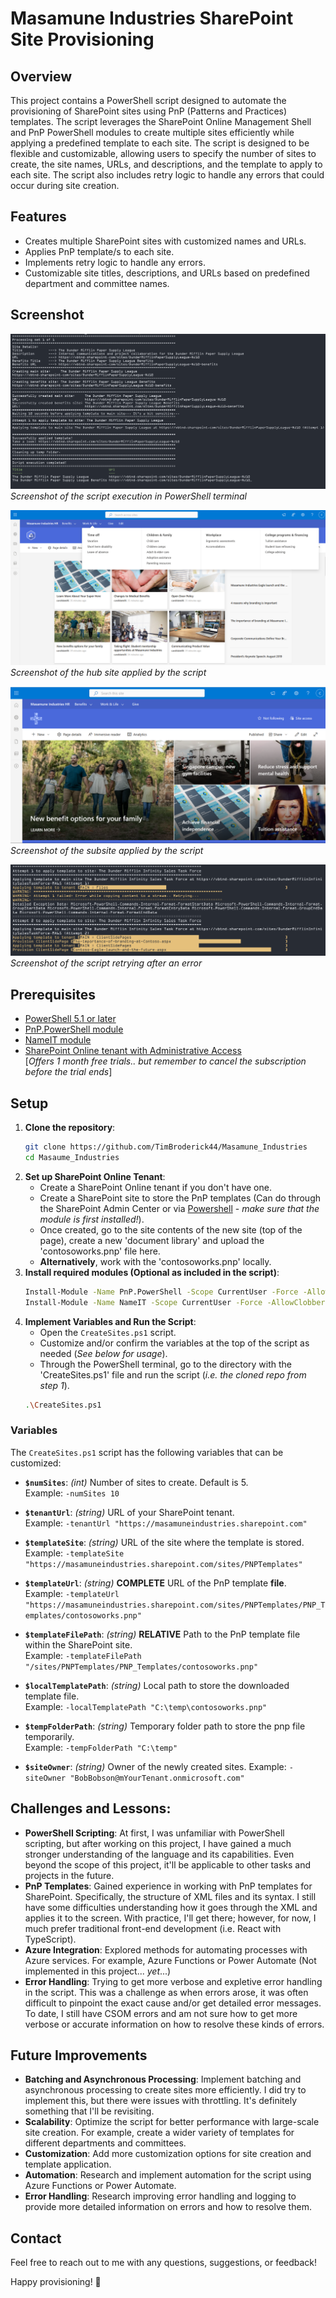 # Masamune Industries SharePoint Site Provisioning

## Overview

This project contains a PowerShell script designed to automate the provisioning of SharePoint sites using PnP (Patterns and Practices) templates. The script leverages the SharePoint Online Management Shell and PnP PowerShell modules to create multiple sites efficiently while applying a predefined template to each site. The script is designed to be flexible and customizable, allowing users to specify the number of sites to create, the site names, URLs, and descriptions, and the template to apply to each site. The script also includes retry logic to handle any errors that could occur during site creation.

## Features

- Creates multiple SharePoint sites with customized names and URLs.
- Applies PnP template/s to each site.
- Implements retry logic to handle any errors.
- Customizable site titles, descriptions, and URLs based on predefined department and committee names.

## Screenshot

![Script Execution](./Assets/screenshot.png)
 _Screenshot of the script execution in PowerShell terminal_

![SharePoint Site Creation](./Assets/sharepoint.png)
_Screenshot of the hub site applied by the script_

![SharePoint Site Creation](./Assets/sharepoint2.png)
_Screenshot of the subsite applied by the script_

![Script Retry](./Assets/retry.png)
_Screenshot of the script retrying after an error_

## Prerequisites

- [PowerShell 5.1 or later](https://docs.microsoft.com/en-us/powershell/scripting/install/installing-powershell)
- [PnP.PowerShell module](https://pnp.github.io/powershell/articles/installation.html)
- [NameIT module](https://www.powershellgallery.com/packages/NameIT)
- [SharePoint Online tenant with Administrative Access](https://www.microsoft.com/en-au/microsoft-365/enterprise/microsoft365-plans-and-pricing) </br>
  [*Offers 1 month free trials.. but remember to cancel the subscription before the trial ends*]

## Setup

1. **Clone the repository**:
   ```bash
   git clone https://github.com/TimBroderick44/Masamune_Industries
   cd Masaume_Industries
   ```
2. **Set up SharePoint Online Tenant**:
   - Create a SharePoint Online tenant if you don't have one.
   - Create a SharePoint site to store the PnP templates (Can do through the SharePoint Admin Center or via [Powershell](https://pnp.github.io/powershell/cmdlets/New-PnPSite.html) - _make sure that the module is first installed!_).
   - Once created, go to the site contents of the new site (top of the page), create a new 'document library' and upload the 'contosoworks.pnp' file here.
   - **Alternatively**, work with the 'contosoworks.pnp' locally.
3. **Install required modules (Optional as included in the script)**:
   ```bash
   Install-Module -Name PnP.PowerShell -Scope CurrentUser -Force -AllowClobber
   Install-Module -Name NameIT -Scope CurrentUser -Force -AllowClobber
   ```
4. **Implement Variables and Run the Script**:
   - Open the `CreateSites.ps1` script.
   - Customize and/or confirm the variables at the top of the script as needed (_See below for usage_).
   - Through the PowerShell terminal, go to the directory with the 'CreateSites.ps1' file and run the script (_i.e. the cloned repo from step 1_).
   ```bash
   .\CreateSites.ps1
   ```

### Variables

The `CreateSites.ps1` script has the following variables that can be customized:

- **`$numSites`**: _(int)_ Number of sites to create. Default is 5.  
  Example: `-numSites 10`

- **`$tenantUrl`**: _(string)_ URL of your SharePoint tenant.  
  Example: `-tenantUrl "https://masamuneindustries.sharepoint.com"`

- **`$templateSite`**: _(string)_ URL of the site where the template is stored.  
  Example: `-templateSite "https://masamuneindustries.sharepoint.com/sites/PNPTemplates"`
- **`$templateUrl`**: _(string)_ **COMPLETE** URL of the PnP template **file**.  
  Example: `-templateUrl "https://masamuneindustries.sharepoint.com/sites/PNPTemplates/PNP_Templates/contosoworks.pnp"`
- **`$templateFilePath`**: _(string)_ **RELATIVE** Path to the PnP template file within the SharePoint site.  
  Example: `-templateFilePath "/sites/PNPTemplates/PNP_Templates/contosoworks.pnp"`
- **`$localTemplatePath`**: _(string)_ Local path to store the downloaded template file.  
  Example: `-localTemplatePath "C:\temp\contosoworks.pnp"`
- **`$tempFolderPath`**: _(string)_ Temporary folder path to store the pnp file temporarily.  
  Example: `-tempFolderPath "C:\temp"`
- **`$siteOwner`**: _(string)_ Owner of the newly created sites.
  Example: `-siteOwner "BobBobson@mYourTenant.onmicrosoft.com"`

## Challenges and Lessons:

- **PowerShell Scripting**: At first, I was unfamiliar with PowerShell scripting, but after working on this project, I have gained a much stronger understanding of the language and its capabilities. Even beyond the scope of this project, it'll be applicable to other tasks and projects in the future.
- **PnP Templates**: Gained experience in working with PnP templates for SharePoint. Specifically, the structure of XML files and its syntax. I still have some difficulties understanding how it goes through the XML and applies it to the screen. With practice, I'll get there; however, for now, I much prefer traditional front-end development (i.e. React with TypeScript).
- **Azure Integration**: Explored methods for automating processes with Azure services. For example, Azure Functions or Power Automate (Not implemented in this project... _yet_...)
- **Error Handling**: Trying to get more verbose and expletive error handling in the script. This was a challenge as when errors arose, it was often difficult to pinpoint the exact cause and/or get detailed error messages. To date, I still have CSOM errors and am not sure how to get more verbose or accurate information on how to resolve these kinds of errors.

## Future Improvements

- **Batching and Asynchronous Processing**: Implement batching and asynchronous processing to create sites more efficiently. I did try to implement this, but there were issues with throttling. It's definitely something that I'll be revisiting.
- **Scalability**: Optimize the script for better performance with large-scale site creation. For example, create a wider variety of templates for different departments and committees.
- **Customization**: Add more customization options for site creation and template application.
- **Automation**: Research and implement automation for the script using Azure Functions or Power Automate.
- **Error Handling**: Research improving error handling and logging to provide more detailed information on errors and how to resolve them.

## Contact

Feel free to reach out to me with any questions, suggestions, or feedback!

Happy provisioning! 🚀

